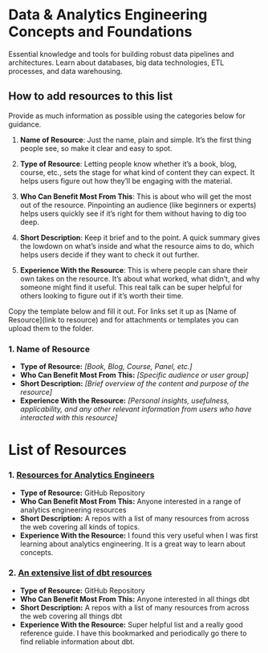 # Data & Analytics Engineering Concepts and Foundations
Essential knowledge and tools for building robust data pipelines and architectures. Learn about databases, big data technologies, ETL processes, and data warehousing.

## How to add resources to this list
Provide as much information as possible using the categories below for guidance. 
1. **Name of Resource**: Just the name, plain and simple. It’s the first thing people see, so make it clear and easy to spot.

 2. **Type of Resource**: Letting people know whether it’s a book, blog, course, etc., sets the stage for what kind of content they can expect. It helps users figure out how they’ll be engaging with the material.

3. **Who Can Benefit Most From This**: This is about who will get the most out of the resource. Pinpointing an audience (like beginners or experts) helps users quickly see if it’s right for them without having to dig too deep.

4. **Short Description**: Keep it brief and to the point. A quick summary gives the lowdown on what’s inside and what the resource aims to do, which helps users decide if they want to check it out further.

5. **Experience With the Resource**: This is where people can share their own takes on the resource. It’s about what worked, what didn’t, and why someone might find it useful. This real talk can be super helpful for others looking to figure out if it’s worth their time.

Copy the template below and fill it out. For links set it up as [Name of Resource](link to resource) and for attachments or templates you can upload them to the folder. 

### 1. Name of Resource
- **Type of Resource:** _[Book, Blog, Course, Panel, etc.]_
- **Who Can Benefit Most From This:** _[Specific audience or user group]_
- **Short Description:** _[Brief overview of the content and purpose of the resource]_
- **Experience With the Resource:** _[Personal insights, usefulness, applicability, and any other relevant information from users who have interacted with this resource]_



# List of Resources

### 1. [Resources for Analytics Engineers](https://github.com/flpezet/analytics-readings)
- **Type of Resource:** GitHub Repository
- **Who Can Benefit Most From This:** Anyone interested in a range of analytics engineering resources 
- **Short Description:** A repos with a list of many resources from across the web covering all kinds of topics. 
- **Experience With the Resource:** I found this very useful when I was first learning about analytics engineering. It is a great way to learn about concepts. 

### 2. [An extensive list of dbt resources](https://github.com/Hiflylabs/awesome-dbt/blob/main/README.md)
- **Type of Resource:** GitHub Repository
- **Who Can Benefit Most From This:** Anyone interested in all things dbt
- **Short Description:** A repos with a list of many resources from across the web covering all things dbt
- **Experience With the Resource:** Super helpful list and a really good reference guide. I have this bookmarked and periodically go there to find reliable information about dbt. 
